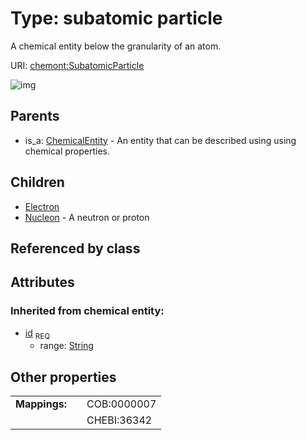 
# Type: subatomic particle


A chemical entity below the granularity of an atom.

URI: [chemont:SubatomicParticle](https://w3id.org/chemont/SubatomicParticle)


![img](http://yuml.me/diagram/nofunky;dir:TB/class/[SubatomicParticle&#124;id(i):string]^-[Nucleon],[SubatomicParticle]^-[Electron],[ChemicalEntity]^-[SubatomicParticle],[Nucleon],[Electron],[ChemicalEntity])

## Parents

 *  is_a: [ChemicalEntity](ChemicalEntity.md) - An entity that can be described using using chemical properties.

## Children

 * [Electron](Electron.md)
 * [Nucleon](Nucleon.md) - A neutron or proton

## Referenced by class


## Attributes


### Inherited from chemical entity:

 * [id](id.md)  <sub>REQ</sub>
    * range: [String](types/String.md)

## Other properties

|  |  |  |
| --- | --- | --- |
| **Mappings:** | | COB:0000007 |
|  | | CHEBI:36342 |

